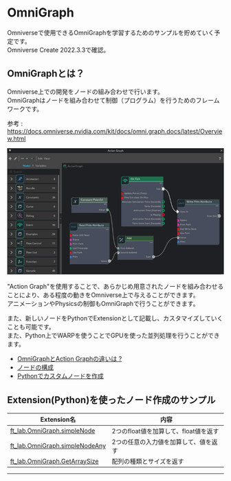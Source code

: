 # OmniGraph

Omniverseで使用できるOmniGraphを学習するためのサンプルを貯めていく予定です。     
Omniverse Create 2022.3.3で確認。     

## OmniGraphとは？

Omniverse上での開発をノードの組み合わせで行います。       
OmniGraphはノードを組み合わせて制御（プログラム）を行うためのフレームワークです。     

参考 : https://docs.omniverse.nvidia.com/kit/docs/omni.graph.docs/latest/Overview.html

![OmniGraph_01.jpg](./images/OmniGraph_01.jpg)     

"Action Graph"を使用することで、あらかじめ用意されたノードを組み合わせることにより、ある程度の動きをOmniverse上で与えることができます。    
アニメーションやPhysicsの制御もOmniGraphで行うことができます。    

また、新しいノードをPythonでExtensionとして記載し、カスタマイズしていくことも可能です。     
また、Python上でWARPを使うことでGPUを使った並列処理を行うことができます。     

* [OmniGraphとAction Graphの違いは ?](./doc/OmniGraph_ActionGraph.md)
* [ノードの構成](./doc/NodeStructure.md)
* [Pythonでカスタムノードを作成](./doc/CustomNode_python.md)

## Extension(Python)を使ったノード作成のサンプル

|Extension名|内容|   
|---|---|   
|[ft_lab.OmniGraph.simpleNode](extensions/ft_lab.OmniGraph.simpleNode)|2つのfloat値を加算して、float値を返す|   
|[ft_lab.OmniGraph.simpleNodeAny](extensions/ft_lab.OmniGraph.simpleNodeAny)|2つの任意の入力値を加算して、値を返す|   
|[ft_lab.OmniGraph.GetArraySize](extensions/ft_lab.OmniGraph.GetArraySize)|配列の種類とサイズを返す|   


----

